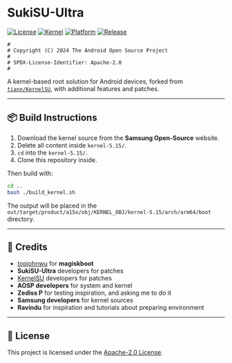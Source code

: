 # SukiSU-Ultra

[![License](https://img.shields.io/badge/license-Apache%202.0-blue.svg)](./LICENSE)
[![Kernel](https://img.shields.io/badge/kernel-5.15-green.svg)]()
[![Platform](https://img.shields.io/badge/platform-Android-orange.svg)]()
[![Release](https://img.shields.io/badge/release-initial-brightgreen)](https://github.com/Filipemendonca1978/SukiSU-Ultra_a15x/releases/tag/initial)

```text
#
# Copyright (C) 2024 The Android Open Source Project
#
# SPDX-License-Identifier: Apache-2.0
#
````

A kernel-based root solution for Android devices, forked from [`tiann/KernelSU`](https://github.com/tiann/KernelSU), with additional features and patches.

---

## 📦 Build Instructions

1. Download the kernel source from the **Samsung Open-Source** website.
2. Delete all content inside `kernel-5.15/`.
3. `cd` into the `kernel-5.15/`.
4. Clone this repository inside.

Then build with:

```bash
cd ..
bash ./build_kernel.sh
```

The output will be placed in the `out/target/product/a15x/obj/KERNEL_OBJ/kernel-5.15/arch/arm64/boot` directory.

---

## 🙏 Credits

* [topjohnwu](https://github.com/topjohnwu) for **magiskboot**
* **SukiSU-Ultra** developers for patches
* [KernelSU](https://github.com/tiann/KernelSU) developers for patches
* **AOSP developers** for system and kernel
* **Zediss P** for testing inspiration, and asking me to do it
* **Samsung developers** for kernel sources
* **Ravindu** for inspiration and tutorials about preparing environment

---

## 📜 License

This project is licensed under the [Apache-2.0 License](./LICENSE).
